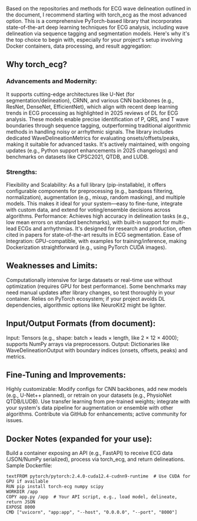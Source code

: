 Based on the repositories and methods for ECG wave delineation outlined in the document, I recommend starting with torch_ecg as the most advanced option. This is a comprehensive PyTorch-based library that incorporates state-of-the-art deep learning techniques for ECG analysis, including wave delineation via sequence tagging and segmentation models. Here's why it's the top choice to begin with, especially for your project's setup involving Docker containers, data processing, and result aggregation:
## Why torch_ecg?

### Advancements and Modernity:
It supports cutting-edge architectures like U-Net (for segmentation/delineation), CRNN, and various CNN backbones (e.g., ResNet, DenseNet, EfficientNet), which align with recent deep learning trends in ECG processing as highlighted in 2025 reviews of DL for ECG analysis. These models enable precise identification of P, QRS, and T wave boundaries through sequence tagging, outperforming traditional algorithmic methods in handling noisy or arrhythmic signals. The library includes dedicated WaveDelineationMetrics for evaluating onsets/offsets/peaks, making it suitable for advanced tasks. It's actively maintained, with ongoing updates (e.g., Python support enhancements in 2025 changelogs) and benchmarks on datasets like CPSC2021, QTDB, and LUDB.
### Strengths:

Flexibility and Scalability: As a full library (pip-installable), it offers configurable components for preprocessing (e.g., bandpass filtering, normalization), augmentation (e.g., mixup, random masking), and multiple models. This makes it ideal for your system—easy to fine-tune, integrate with custom data, and extend for voting/ensemble decisions across algorithms.
Performance: Achieves high accuracy in delineation tasks (e.g., low mean errors on standard benchmarks), with built-in support for multi-lead ECGs and arrhythmias. It's designed for research and production, often cited in papers for state-of-the-art results in ECG segmentation.
Ease of Integration: GPU-compatible, with examples for training/inference, making Dockerization straightforward (e.g., using PyTorch CUDA images).


## Weaknesses and Limits:

Computationally intensive for large datasets or real-time use without optimization (requires GPU for best performance).
Some benchmarks may need manual updates after library changes, so test thoroughly in your container.
Relies on PyTorch ecosystem; if your project avoids DL dependencies, algorithmic options like NeuroKit2 might be lighter.


## Input/Output Formats (from document):

Input: Tensors (e.g., shape: batch × leads × length, like 2 × 12 × 4000); supports NumPy arrays via preprocessors.
Output: Dictionaries like WaveDelineationOutput with boundary indices (onsets, offsets, peaks) and metrics.


## Fine-Tuning and Improvements:

Highly customizable: Modify configs for CNN backbones, add new models (e.g., U-Net++ planned), or retrain on your datasets (e.g., PhysioNet QTDB/LUDB).
Use transfer learning from pre-trained weights; integrate with your system's data pipeline for augmentation or ensemble with other algorithms.
Contribute via GitHub for enhancements; active community for issues.


## Docker Notes (expanded for your use):

Build a container exposing an API (e.g., FastAPI) to receive ECG data (JSON/NumPy serialized), process via torch_ecg, and return delineations.
Sample Dockerfile:
```
textFROM pytorch/pytorch:2.4.0-cuda12.4-cudnn9-runtime  # Use CUDA for GPU if available
RUN pip install torch-ecg numpy scipy
WORKDIR /app
COPY app.py /app  # Your API script, e.g., load model, delineate, return JSON
EXPOSE 8000
CMD ["uvicorn", "app:app", "--host", "0.0.0.0", "--port", "8000"]
```
